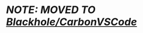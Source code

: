 # ___*NOTE: MOVED TO <a href=https://github.com/Blackhole1123/CarbonVSCode>Blackhole/CarbonVSCode</a>*___
